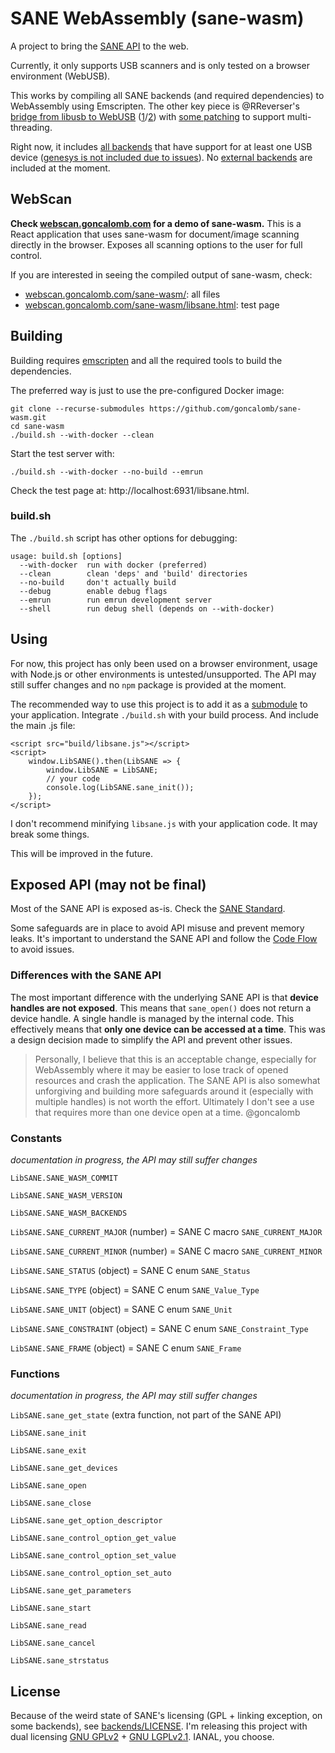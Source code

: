 # SANE WebAssembly (sane-wasm)

A project to bring the [SANE API](http://www.sane-project.org/intro.html) to the web.

Currently, it only supports USB scanners and is only tested on a browser environment (WebUSB).

This works by compiling all SANE backends (and required dependencies) to WebAssembly using Emscripten. The other key piece is @RReverser's [bridge from libusb to WebUSB](https://github.com/libusb/libusb/pull/1057) ([1](https://web.dev/porting-libusb-to-webusb/)/[2](https://web.dev/porting-gphoto2-to-the-web/)) with [some patching](https://github.com/goncalomb/sane-wasm/issues/1) to support multi-threading.

Right now, it includes [all backends](http://www.sane-project.org/lists/sane-backends-cvs.html) that have support for at least one USB device ([genesys is not included due to issues](https://github.com/goncalomb/sane-wasm/issues/3)). No [external backends](http://www.sane-project.org/lists/sane-backends-external.html) are included at the moment.

## WebScan

**Check [webscan.goncalomb.com](https://webscan.goncalomb.com/) for a demo of sane-wasm.** This is a React application that uses sane-wasm for document/image scanning directly in the browser. Exposes all scanning options to the user for full control.

If you are interested in seeing the compiled output of sane-wasm, check:

* [webscan.goncalomb.com/sane-wasm/](https://webscan.goncalomb.com/sane-wasm/): all files
* [webscan.goncalomb.com/sane-wasm/libsane.html](https://webscan.goncalomb.com/sane-wasm/libsane.html): test page

## Building

Building requires [emscripten](https://github.com/emscripten-core/emscripten) and all the required tools to build the dependencies.

The preferred way is just to use the pre-configured Docker image:

    git clone --recurse-submodules https://github.com/goncalomb/sane-wasm.git
    cd sane-wasm
    ./build.sh --with-docker --clean

Start the test server with:

    ./build.sh --with-docker --no-build --emrun

Check the test page at: http://localhost:6931/libsane.html.

### build.sh

The `./build.sh` script has other options for debugging:

```
usage: build.sh [options]
  --with-docker  run with docker (preferred)
  --clean        clean 'deps' and 'build' directories
  --no-build     don't actually build
  --debug        enable debug flags
  --emrun        run emrun development server
  --shell        run debug shell (depends on --with-docker)
```

## Using

For now, this project has only been used on a browser environment, usage with Node.js or other environments is untested/unsupported. The API may still suffer changes and no `npm` package is provided at the moment.

The recommended way to use this project is to add it as a [submodule](https://git-scm.com/book/en/v2/Git-Tools-Submodules) to your application. Integrate `./build.sh` with your build process. And include the main .js file:

```
<script src="build/libsane.js"></script>
<script>
    window.LibSANE().then(LibSANE => {
        window.LibSANE = LibSANE;
        // your code
        console.log(LibSANE.sane_init());
    });
</script>
```

I don't recommend minifying `libsane.js` with your application code. It may break some things.

This will be improved in the future.

## Exposed API (may not be final)

Most of the SANE API is exposed as-is. Check the [SANE Standard](https://sane-project.gitlab.io/standard/index.html).

Some safeguards are in place to avoid API misuse and prevent memory leaks. It's important to understand the SANE API and follow the [Code Flow](https://sane-project.gitlab.io/standard/api.html#code-flow) to avoid issues.

### Differences with the SANE API

The most important difference with the underlying SANE API is that **device handles are not exposed**. This means that `sane_open()` does not return a device handle. A single handle is managed by the internal code. This effectively means that **only one device can be accessed at a time**. This was a design decision made to simplify the API and prevent other issues.

> Personally, I believe that this is an acceptable change, especially for WebAssembly where it may be easier to lose track of opened resources and crash the application. The SANE API is also somewhat unforgiving and building more safeguards around it (especially with multiple handles) is not worth the effort. Ultimately I don't see a use that requires more than one device open at a time. @goncalomb

### Constants

_documentation in progress, the API may still suffer changes_

`LibSANE.SANE_WASM_COMMIT`

`LibSANE.SANE_WASM_VERSION`

`LibSANE.SANE_WASM_BACKENDS`

`LibSANE.SANE_CURRENT_MAJOR` (number) = SANE C macro `SANE_CURRENT_MAJOR`

`LibSANE.SANE_CURRENT_MINOR` (number) = SANE C macro `SANE_CURRENT_MINOR`

`LibSANE.SANE_STATUS` (object) = SANE C enum `SANE_Status`

`LibSANE.SANE_TYPE` (object) = SANE C enum `SANE_Value_Type`

`LibSANE.SANE_UNIT` (object) = SANE C enum `SANE_Unit`

`LibSANE.SANE_CONSTRAINT` (object) = SANE C enum `SANE_Constraint_Type`

`LibSANE.SANE_FRAME` (object) = SANE C enum `SANE_Frame`

### Functions

_documentation in progress, the API may still suffer changes_

`LibSANE.sane_get_state` (extra function, not part of the SANE API)

`LibSANE.sane_init`

`LibSANE.sane_exit`

`LibSANE.sane_get_devices`

`LibSANE.sane_open`

`LibSANE.sane_close`

`LibSANE.sane_get_option_descriptor`

`LibSANE.sane_control_option_get_value`

`LibSANE.sane_control_option_set_value`

`LibSANE.sane_control_option_set_auto`

`LibSANE.sane_get_parameters`

`LibSANE.sane_start`

`LibSANE.sane_read`

`LibSANE.sane_cancel`

`LibSANE.sane_strstatus`

## License

Because of the weird state of SANE's licensing (GPL + linking exception, on some backends), see [backends/LICENSE](https://gitlab.com/sane-project/backends/-/blob/master/LICENSE). I'm releasing this project with dual licensing [GNU GPLv2](LICENSE.txt) + [GNU LGPLv2.1](LICENSE-LGPL.txt). IANAL, you choose.
